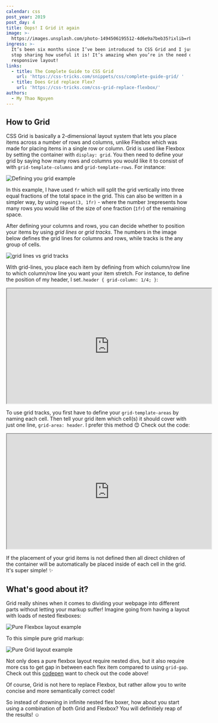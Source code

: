 ```yaml
---
calendar: css
post_year: 2019
post_day: 4
title: Oops! I Grid it again
image: >-
  https://images.unsplash.com/photo-1494506195512-4d6e9a7beb35?ixlib=rb-1.2.1&ixid=eyJhcHBfaWQiOjEyMDd9&auto=format&fit=crop&w=2102&q=80
ingress: >-
  It’s been six months since I’ve been introduced to CSS Grid and I just can't
  stop sharing how useful it is! It’s amazing when you’re in the need of a
  responsive layout!
links:
  - title: The Complete Guide to CSS Grid
    url: 'https://css-tricks.com/snippets/css/complete-guide-grid/ '
  - title: Does Grid replace Flex?
    url: 'https://css-tricks.com/css-grid-replace-flexbox/'
authors:
  - My Thao Nguyen
---
```

## How to Grid

CSS Grid is basically a 2-dimensional layout system that lets you place items across a number of rows and columns, unlike Flexbox which was made for placing items in a single row or column. Grid is used like Flexbox by setting the container with `display: grid`. You then need to define your grid by saying how many rows and columns you would like it to consist of with `grid-template-columns` and `grid-template-rows`. For instance:

![Defining you grid example](/assets/screen-shot-2019-11-28-at-23.58.03.png "Defining you grid example")

In this example, I have used `fr` which will split the grid vertically into three equal fractions of the total space in the grid. This can also be written in a simpler way, by using `repeat(3, 1fr)` - where the number `3`represents how many rows you would like of the size of one fraction (`1fr`) of the remaining space. 

After defining your columns and rows, you can decide whether to position your items by using _grid lines_ or _grid tracks_. The numbers in the image below defines the grid lines for columns and rows, while tracks is the any group of cells.

![grid lines vs grid tracks](/assets/screen-shot-2019-12-01-at-20.34.54.png "grid lines vs grid tracks")

With grid-lines, you place each item by defining from which column/row line to which column/row line you want your item stretch. For instance, to define the position of my header, I set`.header { grid-column: 1/4; }`:

<iframe width="560" height="315" src="https://codepen.io/Myau/pen/yLyBdqb"></iframe>

To use grid tracks, you first have to define your `grid-template-areas` by naming each cell. Then tell your grid item which cell(s) it should cover with just one line, `grid-area: header`. I prefer this method 😊 Check out the code:

<iframe width="560" height="315" src="https://codepen.io/Myau/pen/PowYOyq"></iframe>

If the placement of your grid items is not defined then all direct children of the container will be automatically be placed inside of each cell in the grid. It's super simple! ✨

## What's good about it?

Grid really shines when it comes to dividing your webpage into different parts without letting your markup suffer! Imagine going from having a layout with loads of nested flexboxes:

![Pure Flexbox layout example](/assets/screen-shot-2019-11-30-at-13.45.01.png "Pure Flexbox layout example")

To this simple pure grid markup:

![Pure Grid layout example](/assets/screen-shot-2019-11-30-at-13.44.50.png "Pure Grid layout example")

Not only does a pure flexbox layout require nested divs, but it also require more css to get gap in between each flex item compared to using `grid-gap`. Check out this [codepen](https://codepen.io/Myau/pen/yLyBPaV) want to check out the code above!

Of course, Grid is not here to replace Flexbox, but rather allow you to write concise and more semantically correct code! 

So instead of drowning in infinite nested flex boxer, how about you start using a combination of both Grid and Flexbox? You will definitiely reap of the results! ☺️

##

